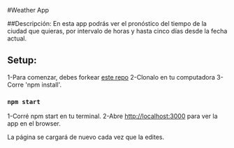 #Weather App

##Descripción:
En esta app podrás ver el pronóstico del tiempo de la ciudad que quieras, por intervalo de horas y hasta cinco días desde la fecha actual.

## Setup:

1-Para comenzar, debes forkear [este repo](https://github.com/orianachv/weather-app)
2-Clonalo en tu computadora
3-Corre 'npm install'.

### `npm start`

1-Corré npm start en tu terminal.
2-Abre [http://localhost:3000](http://localhost:3000) para ver la app en el browser.

La página se cargará de nuevo cada vez que la edites.<br>
